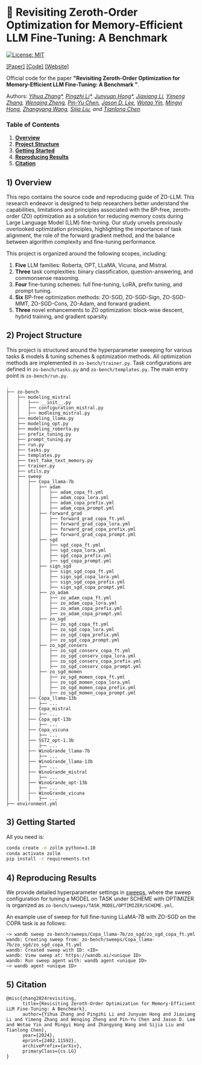 🌄 Revisiting Zeroth-Order Optimization for Memory-Efficient LLM Fine-Tuning: A Benchmark
====================================================

[![License: MIT](https://img.shields.io/badge/License-MIT-green.svg)](https://opensource.org/licenses/MIT)

[[Paper]](https://arxiv.org/pdf/2402.11592.pdf) [[Code]](https://github.com/ZO-Bench/ZO-LLM) [[Website]](https://sites.google.com/view/zo-tutorial-aaai-2024/)

Official code for the paper **"Revisiting Zeroth-Order Optimization for Memory-Efficient LLM Fine-Tuning: A Benchmark
"**.

Authors: _[Yihua Zhang](https://www.yihua-zhang.com/)\*, [Pingzhi Li](https://pingzhili.github.io/)\*,
[Junyuan Hong](https://jyhong.gitlab.io/)\*, [Jiaxiang Li](https://jasonjiaxiangli.github.io/),
[Yimeng Zhang](https://damon-demon.github.io/), [Wenqing Zheng](https://wenqing-zheng.github.io/),
[Pin-Yu Chen](https://sites.google.com/site/pinyuchenpage/home), [Jason D. Lee](https://jasondlee88.github.io/),
[Wotao Yin](https://wotaoyin.mathopt.com/), [Mingyi Hong](https://people.ece.umn.edu/~mhong/mingyi.html),
[Zhangyang Wang](https://vita-group.github.io/group.html), [Sijia Liu](https://lsjxjtu.github.io/),
and [Tianlong Chen](https://tianlong-chen.github.io/)_

### Table of Contents

1. **[Overview](#1-overview)**
2. **[Project Structure](#2-project-structure)**
3. **[Getting Started](#3-getting-started)**
4. **[Reproducing Results](#4-reproducing-results)**
5. **[Citation](#5-citation)**

## 1) Overview

This repo contains the source code and reproducing guide of ZO-LLM.
This research endeavor is designed to help researchers better understand the capabilities, limitations and principles
associated with the BP-free, zeroth-order (ZO) optimization as a solution for reducing memory costs during Large
Language Model (LLM) fine-tuning. Our study unveils previously overlooked optimization principles,
highlighting the importance of task alignment, the role of the forward gradient method,
and the balance between algorithm complexity and fine-tuning performance.

This project is organized around the following scopes, including:

1. **Five** LLM families: Roberta, OPT, LLaMA, Vicuna, and Mistral.
2. **Three** task complexities: binary classification, question-answering, and commonsense reasoning.
3. **Four** fine-tuning schemes: full fine-tuning, LoRA, prefix tuning, and prompt tuning.
4. **Six** BP-free optimization methods: ZO-SGD, ZO-SGD-Sign, ZO-SGD-MMT, ZO-SGD-Cons, ZO-Adam, and forward gradient.
5. **Three** novel enhancements to ZO optimization: block-wise descent, hybrid training, and gradient sparsity.

## 2) Project Structure

This project is structured around the hyperparameter sweeping for various tasks & models & tuning schemes & optimization
methods. All optimization methods are implemented in `zo-bench/trainer.py`. Task configurations are defined in
`zo-bench/tasks.py` and `zo-bench/templates.py`. The main entry point is `zo-bench/run.py`.

```
.
├── zo-bench
│   ├── modeling_mistral
│   │   ├─── __init__.py
│   │   ├── configuration_mistral.py
│   │   ├── modleing_mistral.py
│   ├── modeling_llama.py
│   ├── modeling_opt.py
│   ├── modeling_roberta.py
│   ├── prefix_tuning.py
│   ├── prompt_tuning.py
│   ├── run.py
│   ├── tasks.py
│   ├── templates.py
│   ├── test_fake_text_memory.py
│   ├── trainer.py
│   ├── utils.py
│   ├── sweep
│   │   ├── Copa_llama-7b
│   │   │   ├── adam
│   │   │   │   ├── adam_copa_ft.yml
│   │   │   │   ├── adam_copa_lora.yml
│   │   │   │   ├── adam_copa_prefix.yml
│   │   │   │   ├── adam_copa_prompt.yml
│   │   │   ├── forward_grad
│   │   │   │   ├── forward_grad_copa_ft.yml
│   │   │   │   ├── forward_grad_copa_lora.yml
│   │   │   │   ├── forward_grad_copa_prefix.yml
│   │   │   │   ├── forward_grad_copa_prompt.yml
│   │   │   ├── sgd
│   │   │   │   ├── sgd_copa_ft.yml
│   │   │   │   ├── sgd_copa_lora.yml
│   │   │   │   ├── sgd_copa_prefix.yml
│   │   │   │   ├── sgd_copa_prompt.yml
│   │   │   ├── sign_sgd
│   │   │   │   ├── sign_sgd_copa_ft.yml
│   │   │   │   ├── sign_sgd_copa_lora.yml
│   │   │   │   ├── sign_sgd_copa_prefix.yml
│   │   │   │   ├── sign_sgd_copa_prompt.yml
│   │   │   ├── zo_adam
│   │   │   │   ├── zo_adam_copa_ft.yml
│   │   │   │   ├── zo_adam_copa_lora.yml
│   │   │   │   ├── zo_adam_copa_prefix.yml
│   │   │   │   ├── zo_adam_copa_prompt.yml
│   │   │   ├── zo_sgd
│   │   │   │   ├── zo_sgd_copa_ft.yml
│   │   │   │   ├── zo_sgd_copa_lora.yml
│   │   │   │   ├── zo_sgd_copa_prefix.yml
│   │   │   │   ├── zo_sgd_copa_prompt.yml
│   │   │   ├── zo_sgd_conserv
│   │   │   │   ├── zo_sgd_conserv_copa_ft.yml
│   │   │   │   ├── zo_sgd_conserv_copa_lora.yml
│   │   │   │   ├── zo_sgd_conserv_copa_prefix.yml
│   │   │   │   ├── zo_sgd_conserv_copa_prompt.yml
│   │   │   ├── zo_sgd_momen
│   │   │   │   ├── zo_sgd_momen_copa_ft.yml
│   │   │   │   ├── zo_sgd_momen_copa_lora.yml
│   │   │   │   ├── zo_sgd_momen_copa_prefix.yml
│   │   │   │   ├── zo_sgd_momen_copa_prompt.yml
│   │   ├── Copa_llama-13b
│   │   │   ├── ...
│   │   ├── Copa_mistral
│   │   │   ├── ...
│   │   ├── Copa_opt-13b
│   │   │   ├── ...
│   │   ├── Copa_vicuna
│   │   │   ├── ...
│   │   ├── SST2_opt-1.3b
│   │   │   ├── ...
│   │   ├── WinoGrande_llama-7b
│   │   │   ├── ...
│   │   ├── WinoGrande_llama-13b
│   │   │   ├── ...
│   │   ├── WinoGrande_mistral
│   │   │   ├── ...
│   │   ├── WinoGrande_opt-13b
│   │   │   ├── ...
│   │   ├── WinoGrande_vicuna
│   │   │   ├── ...
├── environment.yml
```

## 3) Getting Started

All you need is:

```bash
conda create -n zollm python=3.10
conda activate zollm
pip install -r requirements.txt
```

## 4) Reproducing Results

We provide detailed hyperparameter settings in [sweeps](zo-bench/sweeps), 
where the sweep configuration for tuning a MODEL on TASK under SCHEME with OPTIMIZER is organized as `zo-bench/sweeps/TASK_MODEL/OPTIMIZER/SCHEME.yml`.

An example use of sweep for full fine-tuning LLaMA-7B with ZO-SGD on the COPA task is as follows:

```
~> wandb sweep zo-bench/sweeps/Copa_llama-7b/zo_sgd/zo_sgd_copa_ft.yml
wandb: Creating sweep from: zo-bench/sweeps/Copa_llama-7b/zo_sgd/zo_sgd_copa_ft.yml
wandb: Created sweep with ID: <ID>
wandb: View sweep at: https://wandb.ai/<unique ID>
wandb: Run sweep agent with: wandb agent <unique ID>
~> wandb agent <unique ID>
```

## 5) Citation

```
@misc{zhang2024revisiting,
      title={Revisiting Zeroth-Order Optimization for Memory-Efficient LLM Fine-Tuning: A Benchmark}, 
      author={Yihua Zhang and Pingzhi Li and Junyuan Hong and Jiaxiang Li and Yimeng Zhang and Wenqing Zheng and Pin-Yu Chen and Jason D. Lee and Wotao Yin and Mingyi Hong and Zhangyang Wang and Sijia Liu and Tianlong Chen},
      year={2024},
      eprint={2402.11592},
      archivePrefix={arXiv},
      primaryClass={cs.LG}
}
```